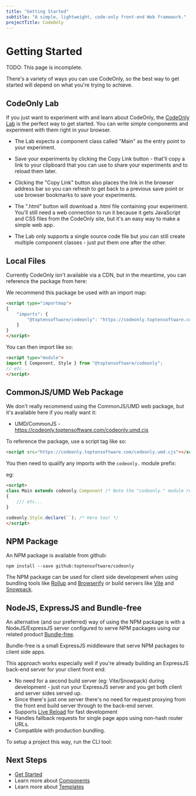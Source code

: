 ```yaml
---
title: "Getting Started"
subtitle: "A simple, lightweight, code-only front-end Web framework."
projectTitle: CodeOnly
---
```

# Getting Started

<div class="tip">

TODO: This page is incomplete.

</div>


There's a variety of ways you can use CodeOnly, so the best way to
get started will depend on what you're trying to achieve.

## CodeOnly Lab

If you just want to experiment with and learn about CodeOnly, the 
<a href="/lab">CodeOnly Lab</a> is the perfect way to get started. 
You can write simple components and experiment with them right in 
your browser.

* The Lab expects a component class called "Main" as the entry point
  to your experiment.

* Save your experiments by clicking the Copy Link button - that'll 
  copy a link to your clipboard that you can use to share your 
  experiments and to reload them later.

* Clicking the "Copy Link" button also places the link in the browser 
  address bar so you can refresh to get back to a previous save point
  or use browser bookmarks to save your experiments.

* The ".html" button will download a .html file containing your 
  experiment.  You'll still need a web connection to run it because it
  gets JavaScript and CSS files from the CodeOnly site, but it's an
  easy way to make a simple web app.

* The Lab only supports a single source code file but you can still 
  create multiple component classes - just put them one after the 
  other. 

## Local Files

Currently CodeOnly isn't available via a CDN, but in the meantime, 
you can reference the package from here:


We recommend this package be used with an import map:

```html
<script type="importmap">
{
    "imports": {
        "@toptensoftware/codeonly": "https://codeonly.toptensoftware.com/codeonly.js"
    }
}
</script>
```

You can then import like so:

```html
<script type="module">
import { Component, Style } from "@toptensoftware/codeonly";
// etc...
</script>
```

## CommonJS/UMD Web Package

We don't really recommend using the CommonJS/UMD web package, but it's available 
here if you really want it:

* UMD/CommonJS - <https://codeonly.toptensoftware.com/codeonly.umd.cjs>

To reference the package, use a script tag like so:

```html
<script src="https://codeonly.toptensoftware.com/codeonly.umd.cjs"></script>
```

You then need to qualify any imports with the `codeonly.` module prefix:

eg:

```html
<script>
class Main extends codeonly.Component /* Note the "codeonly." module reference */
{
    /// etc...
}

codeonly.Style.declare(``); /* Here too! */
</script>
```

## NPM Package

An NPM package is available from github:

```
npm install --save github:toptensoftware/codeonly
```

The NPM package can be used for client side development when using bundling
tools like [Rollup](https://rollupjs.org/) and [Browserify](https://browserify.org/) 
or build servers like [Vite](https://vite.dev/) and [Snowpack](https://www.snowpack.dev/).


## NodeJS, ExpressJS and Bundle-free

An alternative (and our preferred) way of using the NPM package is with a 
NodeJS/ExpressJS server configured to serve NPM packages using our related
product [Bundle-free](https://www.npmjs.com/package/@toptensoftware/bundle-free).

Bundle-free is a small ExpressJS middleware that serve NPM packages to client
side apps.

This approach works especially well if you're already building an ExpressJS 
back-end server for your client front end:

* No need for a second build server (eg: Vite/Snowpack) during development - just
  run your ExpressJS server and you get both client and server sides served up.
* Since there's just one server there's no need for request proxying from the front
  end build server through to the back-end server.
* Supports [Live Reload](https://www.npmjs.com/package/livereload) for fast development
* Handles fallback requests for single page apps using non-hash router URLs.
* Compatible with production bundling.

To setup a project this way, run the CLI tool:


## Next Steps

* [Get Started](start)
* Learn more about [Components](component)
* Learn more about [Templates](template)
